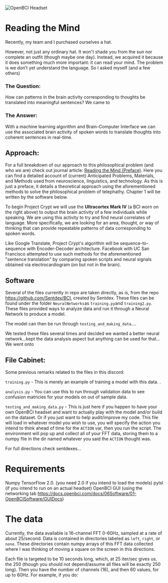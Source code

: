 ![OpenBCI Headset](https://static.wixstatic.com/media/85d932_b4959a41ef9f48a3ae36b4ae15a516c5~mv2.jpg/v1/fill/w_1500,h_842,al_c,q_90/85d932_b4959a41ef9f48a3ae36b4ae15a516c5~mv2.webp)

# Reading the Mind

Recently, my team and I purchased ourselves a hat. 

However, not just any ordinary hat. It won't shade you from the sun nor complete an outfit (though maybe one day). Instead, we acquired it because it does something much more important: it can read your mind. The problem is we don’t yet understand the language. So I asked myself (and a few others)


### The Question:

How can patterns in the brain activity corresponding to thoughts be translated into meaningful sentences? We came to 


### The Answer:

With a machine learning algorithm and Brain-Computer Interface we can use the associated brain activity of spoken words to translate thoughts into coherent sentences in real-time.

## Approach:
For a full breakdown of our approach to this philosophical problem (and who _we_ are) check out journal article: [Reading the Mind (Preface)](https://www.amindapplied.com/post/reading-the-mind-preface). Here you can find a detailed account of (current) Anticipated Problems, Materials, and Methods used from neuroscience, linguistics, and technology. As this is just a preface, it details a theoretical approach using the aforementioned methods to solve the philosophical problem of telephathy. Chapter 1 will be written by the software below.

To begin Project Crypt we will use the **Ultracortex Mark IV** (a BCI worn on the right above) to output the brain activity of a few individuals while speaking. We are using this activity to try and find neural correlates of language. More specifically, we are looking for an area, thought, or way of thinking that can provide repeatable patterns of data corresponding to spoken words. 

Like Google Translate, Project Crypt's algorithm will be sequence-to-sequence with Encoder-Decoder architecture. Facebook with UC San Francisco attempted to use such methods for the aforementioned "sentence translation" by comparing spoken scripts and neural signals obtained via electrocardiogram (on but not in the brain).

## Software
Several of the files currently in repo are taken directly, as is, from the repo https://github.com/Sentdex/BCI, created by Sentdex. These files can be found under the folder `NeuralNetworks`as `training.py`and `training2.py`. These files provided ways to analyze data and run it through a Neural Network to produce a model.

The model can then be run through `testing_and_making_data`....

We tested these files several times and decided we wanted a better neural network...kept the data analysis aspect but anything can be used for that...
We went onto 


## File Cabinet:

Some previous remarks related to the files in this discord:

`training.py` - This is merely an example of training a model with this data. . 

`analysis.py` - You can use this to run through validation data to see confusion matricies for your models on out of sample data.

`testing_and_making_data.py` - This is just here if you happen to have your own OpenBCI headset and want to actually play with the model and/or build on the dataset. Or if you just want to help audit/improve my code. This file will load in whatever model you wish to use, you will specify the action you intend to think ahead of time for the `ACTION` var, then you run the script. The environment will pop up and collect all of your FFT data, storing them to a numpy file in the dir named whatever you said the `ACTION` thought was.

For full directions check sentdexes...

# Requirements
Numpy
TensorFlow 2.0. (you need 2.0 if you intend to load the models)
pylsl (if you intend to run on an actual headset)
OpenBCI GUI (using the networking tab https://docs.openbci.com/docs/06Software/01-OpenBCISoftware/GUIDocs)



# The data

Currently, the data available is 16-channel FFT 0-60Hz, sampled at a rate of about 25/second. Data is contained in directories labeled as `left`, `right`, or `none`. These directories contain numpy arrays of this FFT data collected where I was thinking of moving a square on the screen in this directions. 

Each file is targeted to be 10 seconds long, which, at 25 iter/sec gives us, the 250 (though you should not depend/assume all files will be exactly 250 long). Then you have the number of channels (16), and then 60 values, for up to 60Hz. For example, if you do: 

